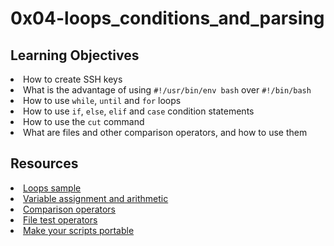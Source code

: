 # 0x04-loops_conditions_and_parsing

## Learning Objectives
<li>How to create SSH keys</li>
<li>What is the advantage of using  <code>#!/usr/bin/env bash</code> over <code>#!/bin/bash</code></li>
<li>How to use <code>while</code>, <code>until</code> and <code>for</code> loops</li>
<li>How to use <code>if</code>, <code>else</code>, <code>elif</code> and <code>case</code> condition statements</li>
<li>How to use the <code>cut</code> command</li>
<li>What are files and other comparison operators, and how to use them</li>

## Resources
<li><a fsas6duzuuian6nawyxztw"="" href="/rltoken/wT98UJfv_E2tk4yP9PcLLw" nl_7unvltjrrh1c62_if_g"="" rltoken="" target="_blank" title="Loops sample" u93es1eshyob0odmydsvag"="">Loops sample</a> </li>
<li><a href="/rltoken/olvOKX699pq50rkHRE5cSA" target="_blank" title="Variable assignment and arithmetic">Variable assignment and arithmetic</a> </li>
<li><a href="/rltoken/HxohzllkOWh0t4dy_HptIQ" target="_blank" title="Comparison operators">Comparison operators</a> </li>
<li><a href="/rltoken/g8of2ABPEJfCNtPrDQaqVw" target="_blank" title="File test operators">File test operators</a> </li>
<li><a href="/rltoken/O0Ay21p7tDhfLMsYbtAKug" target="_blank" title="Make your scripts portable">Make your scripts portable</a> </li>
